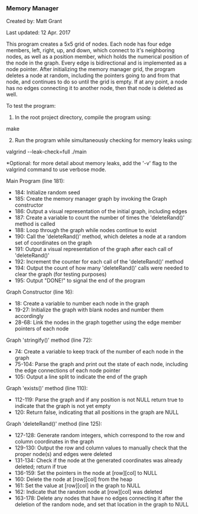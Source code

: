 ### Memory Manager

Created by: Matt Grant

Last updated: 12 Apr. 2017

This program creates a 5x5 grid of nodes.  Each node has four edge members, left, right, up, and down, which connect to it's neighboring nodes, as well as a position member, which holds the numerical position of the node in the graph.  Every edge is bidirectional and is implemented as a node pointer.  After initializing the memory manager grid, the program deletes a node at random, including the pointers going to and from that node, and continues to do so until the grid is empty.  If at any point, a node has no edges connecting it to another node, then that node is deleted as well.

To test the program:
1. In the root project directory, compile the program using:

make

2. Run the program while simultaneously checking for memory leaks using:

valgrind --leak-check=full ./main

*Optional: for more detail about memory leaks, add the '-v' flag to the valgrind command to use verbose mode.

Main Program (line 181):
- 184: Initialize random seed
- 185: Create the memory manager graph by invoking the Graph constructor
- 186: Output a visual representation of the initial graph, including edges
- 187: Create a variable to count the number of times the 'deleteRand()' method is called
- 188: Loop through the graph while nodes continue to exist
- 190: Call the 'deleteRand()' method, which deletes a node at a random set of coordinates on the graph
- 191: Output a visual representation of the graph after each call of 'deleteRand()'
- 192: Increment the counter for each call of the 'deleteRand()' method
- 194: Output the count of how many 'deleteRand()' calls were needed to clear the graph (for testing purposes)
- 195: Output "DONE!" to signal the end of the program

Graph Constructor (line 16):
- 18: Create a variable to number each node in the graph
- 19-27: Initialize the graph with blank nodes and number them accordingly
- 28-68: Link the nodes in the graph together using the edge member pointers of each node

Graph 'stringify()' method (line 72):
- 74: Create a variable to keep track of the number of each node in the graph
- 75-104: Parse the graph and print out the state of each node, including the edge connections of each node pointer
- 105: Output a line split to indicate the end of the graph

Graph 'exists()' method (line 110):
- 112-119: Parse the graph and if any position is not NULL return true to indicate that the graph is not yet empty
- 120: Return false, indicating that all positions in the graph are NULL

Graph 'deleteRand()' method (line 125):
- 127-128: Generate random integers, which correspond to the row and column coordinates in the graph
- 129-130: Output the row and column values to manually check that the proper node(s) and edges were deleted
- 131-134: Check if the node at the generated coordinates was already deleted; return if true
- 136-159: Set the pointers in the node at [row][col] to NULL
- 160: Delete the node at [row][col] from the heap
- 161: Set the value at [row][col] in the graph to NULL
- 162: Indicate that the random node at [row][col] was deleted
- 163-178: Delete any nodes that have no edges connecting it after the deletion of the random node, and set that location in the graph to NULL
